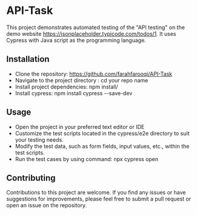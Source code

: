 # API-Task
This project demonstrates automated testing of the "API testing" on the demo website https://jsonplaceholder.typicode.com/todos/1. It uses Cypress with Java script as the programming language.

## Installation
* Clone the repository: https://github.com/farahfarooqi/API-Task
* Navigate to the project directory : cd your repo name
* Install project dependencies: npm install/
* Install cypress: npm install cypress --save-dev
## Usage
* Open the project in your preferred text editor or IDE
* Customize the test scripts located in the cypress/e2e directory to suit your testing needs.
* Modify the test data, such as form fields, input values, etc., within the test scripts.
* Run the test cases by using command: npx cypress open
## Contributing
Contributions to this project are welcome. If you find any issues or have suggestions for improvements, please feel free to submit a pull request or open an issue on the repository.

